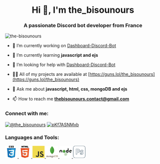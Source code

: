 <h1 align="center">Hi 👋, I'm the_bisounours</h1>
<h3 align="center">A passionate Discord bot developer from France</h3>

<p align="left"> <img src="https://komarev.com/ghpvc/?username=the-bisounours&label=Profile%20views&color=0e75b6&style=plastic" alt="the-bisounours" /> </p>

- 🔭 I’m currently working on [Dashboard-Discord-Bot](https://github.com/the-bisounours/Dashboard-Discord-Bot)

- 🌱 I’m currently learning **javascript and ejs**

- 🤝 I’m looking for help with [Dashboard-Discord-Bot](https://github.com/the-bisounours/Dashboard-Discord-Bot)

- 👨‍💻 All of my projects are available at [https://guns.lol/the_bisounours](https://guns.lol/the_bisounours)

- 💬 Ask me about **javascript, html, css, mongoDB and ejs**

- 📫 How to reach me **thebisounours.contact@gmail.com**

<h3 align="left">Connect with me:</h3>
<p align="left">
<a href="https://www.youtube.com/c/@the_bisounours" target="blank"><img align="center" src="https://raw.githubusercontent.com/rahuldkjain/github-profile-readme-generator/master/src/images/icons/Social/youtube.svg" alt="@the_bisounours" height="30" width="40" /></a>
<a href="https://discord.gg/pKf7ASNMxb" target="blank"><img align="center" src="https://raw.githubusercontent.com/rahuldkjain/github-profile-readme-generator/master/src/images/icons/Social/discord.svg" alt="pKf7ASNMxb" height="30" width="40" /></a>
</p>

<h3 align="left">Languages and Tools:</h3>
<p align="left"> <a href="https://www.w3schools.com/css/" target="_blank" rel="noreferrer"> <img src="https://raw.githubusercontent.com/devicons/devicon/master/icons/css3/css3-original-wordmark.svg" alt="css3" width="40" height="40"/> </a> <a href="https://www.w3.org/html/" target="_blank" rel="noreferrer"> <img src="https://raw.githubusercontent.com/devicons/devicon/master/icons/html5/html5-original-wordmark.svg" alt="html5" width="40" height="40"/> </a> <a href="https://developer.mozilla.org/en-US/docs/Web/JavaScript" target="_blank" rel="noreferrer"> <img src="https://raw.githubusercontent.com/devicons/devicon/master/icons/javascript/javascript-original.svg" alt="javascript" width="40" height="40"/> </a> <a href="https://www.mongodb.com/" target="_blank" rel="noreferrer"> <img src="https://raw.githubusercontent.com/devicons/devicon/master/icons/mongodb/mongodb-original-wordmark.svg" alt="mongodb" width="40" height="40"/> </a> <a href="https://nodejs.org" target="_blank" rel="noreferrer"> <img src="https://raw.githubusercontent.com/devicons/devicon/master/icons/nodejs/nodejs-original-wordmark.svg" alt="nodejs" width="40" height="40"/> </a> <a href="https://www.photoshop.com/en" target="_blank" rel="noreferrer"> <img src="https://raw.githubusercontent.com/devicons/devicon/master/icons/photoshop/photoshop-line.svg" alt="photoshop" width="40" height="40"/> </a> </p>

